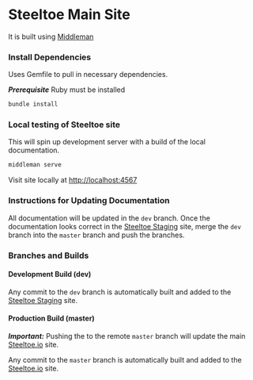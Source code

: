 # Steeltoe Main Site

It is built using [Middleman](https://middlemanapp.com/)

### Install Dependencies

Uses Gemfile to pull in necessary dependencies.

***Prerequisite*** Ruby must be installed

```bash
bundle install
```

### Local testing of Steeltoe site

This will spin up development server with a build of the local documentation.

```bash
middleman serve
```

Visit site locally at [http://localhost:4567](http://localhost:4567)

### Instructions for Updating Documentation

All documentation will be updated in the ```dev``` branch. Once the documentation looks correct in the [Steeltoe Staging](https://steeltoe-staging.cfapps.io/) site, merge the ```dev``` branch into the ```master``` branch and push the branches. 

### Branches and Builds

#### Development Build (dev)

Any commit to the ```dev``` branch is automatically built and added to the [Steeltoe Staging](https://steeltoe-staging.cfapps.io/) site.

#### Production Build (master)

***Important:*** Pushing the to the remote ```master``` branch will update the main [Steeltoe.io](https://steeltoe.io/) site.

Any commit to the ```master``` branch is automatically built and added to the [Steeltoe.io](https://steeltoe.io/) site.
